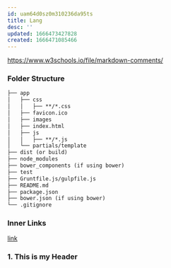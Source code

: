 ```yaml
---
id: uam64d0sz0m310236da95ts
title: Lang
desc: ''
updated: 1666473427828
created: 1666471085466
---
```


https://www.w3schools.io/file/markdown-comments/

### Folder Structure

```md
├── app
│   ├── css
│   │   ├── **/*.css
│   ├── favicon.ico
│   ├── images
│   ├── index.html
│   ├── js
│   │   ├── **/*.js
│   └── partials/template
├── dist (or build)
├── node_modules
├── bower_components (if using bower)
├── test
├── Gruntfile.js/gulpfile.js
├── README.md
├── package.json
├── bower.json (if using bower)
└── .gitignore

```

### Inner Links

[link](#1-this-is-my-header)
<h3 id="1-this-is-my-header">1. This is my Header</h3>